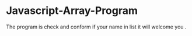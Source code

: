 # Javascript-Array-Program
The program is check and conform if your name in list it will welcome you .

